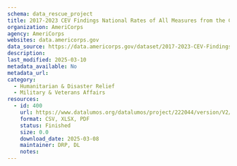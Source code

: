 ```yaml
---
schema: data_rescue_project 
title: 2017-2023 CEV Findings National Rates of All Measures from the Current Population Survey Civic Engagement and Volunteering Supplement
organization: AmeriCorps
agency: AmeriCorps
websites: data.americorps.gov
data_source: https://data.americorps.gov/dataset/2017-2023-CEV-Findings-National-Rates-of-All-Measu/rhng-qtzw
description: 
last_modified: 2025-03-10
metadata_available: No
metadata_url: 
category:
  - Humanitarian & Disaster Relief 
  - Military & Veterans Affairs 
resources:
  - id: 400
    url: https://www.datalumos.org/datalumos/project/222044/version/V2/view
    format: CSV, XLSX, PDF
    status: Finished
    size: 0.0
    download_date: 2025-03-08
    maintainer: DRP, DL
    notes: 
---
```

